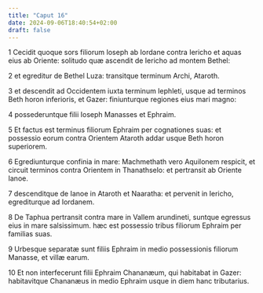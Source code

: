 ```yaml
---
title: "Caput 16"
date: 2024-09-06T18:40:54+02:00
draft: false
---
```




1 Cecidit quoque sors filiorum Ioseph ab Iordane contra Iericho et aquas eius ab Oriente: solitudo quæ ascendit de Iericho ad montem Bethel:

2 et egreditur de Bethel Luza: transitque terminum Archi, Ataroth.

3 et descendit ad Occidentem iuxta terminum Iephleti, usque ad terminos Beth horon inferioris, et Gazer: finiunturque regiones eius mari magno:

4 possederuntque filii Ioseph Manasses et Ephraim.

5 Et factus est terminus filiorum Ephraim per cognationes suas: et possessio eorum contra Orientem Ataroth addar usque Beth horon superiorem.

6 Egrediunturque confinia in mare: Machmethath vero Aquilonem respicit, et circuit terminos contra Orientem in Thanathselo: et pertransit ab Oriente Ianoe.

7 descenditque de Ianoe in Ataroth et Naaratha: et pervenit in Iericho, egrediturque ad Iordanem.

8 De Taphua pertransit contra mare in Vallem arundineti, suntque egressus eius in mare salsissimum. hæc est possessio tribus filiorum Ephraim per familias suas.

9 Urbesque separatæ sunt filiis Ephraim in medio possessionis filiorum Manasse, et villæ earum.

10 Et non interfecerunt filii Ephraim Chananæum, qui habitabat in Gazer: habitavitque Chananæus in medio Ephraim usque in diem hanc tributarius.

